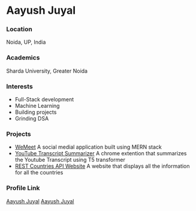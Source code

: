 # Aayush Juyal

### Location

Noida, UP, India

### Academics

Sharda University, Greater Noida

### Interests

- Full-Stack development
- Machine Learning
- Building projects
- Grinding DSA

### Projects

- [WeMeet](https://github.com/aj12-houdini/WeMeet) A social medial application built using MERN stack
- [YouTube Transcript Summarizer](https://github.com/aj12-houdini/Youtube-Transcript-Summarizer) A chrome extention that summarizes the Youtube Transcript using T5 transformer
- [REST Countries API Website](https://github.com/aj12-houdini/Rest-Countries-API) A website that displays all the information for all the countries

### Profile Link

[Aayush Juyal](https://twitter.com/aayushj_1)
[Aayush Juyal](https://www.linkedin.com/in/aayush-juyal/)
